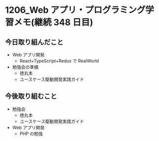 # 1206_Web アプリ・プログラミング学習メモ(継続 348 日目)

## 今日取り組んだこと

- Web アプリ開発
  - React+TypeScript+Redux で RealWorld
- 勉強会の準備
  - 徳丸本
  - ユースケース駆動開発実践ガイド

## 今後取り組むこと

- 勉強会
  - 徳丸本
  - ユースケース駆動開発実践ガイド
- Web アプリ開発
  - PHP の勉強
